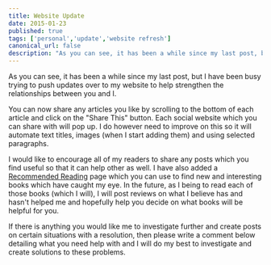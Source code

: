 ```yaml
---
title: Website Update
date: 2015-01-23
published: true
tags: ['personal','update','website refresh']
canonical_url: false
description: "As you can see, it has been a while since my last post, but I have been busy trying to push updates over to my website to help strengthen the relationships between you and I."
---
```


As you can see, it has been a while since my last post, but I have been busy trying to push updates over to my website to help strengthen the relationships between you and I.

You can now share any articles you like by scrolling to the bottom of each article and click on the "Share This" button. Each social website which you can share with will pop up. I do however need to improve on this so it will automate text titles, images (when I start adding them) and using selected paragraphs.

I would like to encourage all of my readers to share any posts which you find useful so that it can help other as well. I have also added a [Recommended Reading](/reading) page which you can use to find new and interesting books which have caught my eye. In the future, as I being to read each of those books (which I will), I will post reviews on what I believe has and hasn't helped me and hopefully help you decide on what books will be helpful for you.

If there is anything you would like me to investigate further and create posts on certain situations with a resolution, then please write a comment below detailing what you need help with and I will do my best to investigate and create solutions to these problems.
